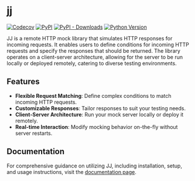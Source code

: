 # jj

[![Codecov](https://img.shields.io/codecov/c/github/tsv1/jj/master.svg?style=flat-square)](https://codecov.io/gh/tsv1/jj)
[![PyPI](https://img.shields.io/pypi/v/jj.svg?style=flat-square)](https://pypi.python.org/pypi/jj)
[![PyPI - Downloads](https://img.shields.io/pypi/dm/jj?style=flat-square)](https://pypi.python.org/pypi/jj)
[![Python Version](https://img.shields.io/pypi/pyversions/jj.svg?style=flat-square)](https://pypi.python.org/pypi/jj)

JJ is a remote HTTP mock library that simulates HTTP responses for incoming requests. It enables users to define conditions for incoming HTTP requests and specify the responses that should be returned. The library operates on a client-server architecture, allowing for the server to be run locally or deployed remotely, catering to diverse testing environments.

## Features
- **Flexible Request Matching**: Define complex conditions to match incoming HTTP requests.
- **Customizable Responses**: Tailor responses to suit your testing needs.
- **Client-Server Architecture**: Run your mock server locally or deploy it remotely.
- **Real-time Interaction**: Modify mocking behavior on-the-fly without server restarts.

## Documentation
For comprehensive guidance on utilizing JJ, including installation, setup, and usage instructions, visit the [documentation page](https://jj.vedro.io/docs/quick-start). 
